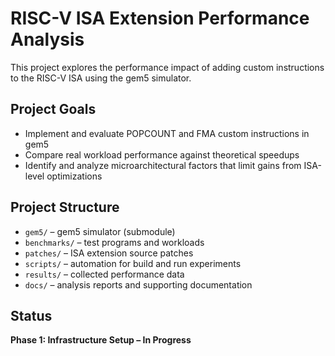 # RISC-V ISA Extension Performance Analysis

This project explores the performance impact of adding custom instructions to the RISC-V ISA using the gem5 simulator.

## Project Goals
- Implement and evaluate POPCOUNT and FMA custom instructions in gem5  
- Compare real workload performance against theoretical speedups  
- Identify and analyze microarchitectural factors that limit gains from ISA-level optimizations  

## Project Structure
- `gem5/` – gem5 simulator (submodule)  
- `benchmarks/` – test programs and workloads  
- `patches/` – ISA extension source patches  
- `scripts/` – automation for build and run experiments  
- `results/` – collected performance data  
- `docs/` – analysis reports and supporting documentation  

## Status
**Phase 1: Infrastructure Setup – In Progress**
